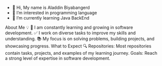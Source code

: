 - 👋 Hi, My name is Aladdin Biyabangerd
- 👀 I’m interested in programming language
- 🌱 I’m currently learning Java BackEnd

About Me 💡
🌱 I am constantly learning and growing in software development.
✅ I work on diverse tasks to improve my skills and understanding.
📚 My focus is on solving problems, building projects, and showcasing progress.
What to Expect 🔍
Repositories: Most repositories contain tasks, projects, and examples of my learning journey.
Goals: Reach a strong level of expertise in software development.
